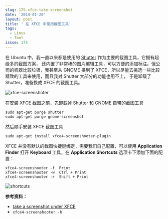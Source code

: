 ```yaml
---
slug: 175-xfce-take-screenshot
date: '2014-01-20'
layout: post
title: ' 在 XFCE 中使用截图工具'
tags:
  - Linux
  - Tool
issue: 175
---
```


在 Ubuntu 中，我一直以来都是使用的 [Shutter] 作为主要的截图工具，它拥有超级多的截图方案，
还内置了非常棒的图片编辑工具，可以方便的添加标注。但公司的机器比较垃圾，我甚至从 GNOME 
换到了 XFCE，所以尽量去挑选一些比较精致的工具来使用，而且我对 Shutter 大部分的功能也用不上，
于是卸载了 Shutter，准备换成 XFCE 的截图工具。

![xfce-screenshoter](https://github.com/greatghoul/greatghoul.github.io/assets/208966/70ed8617-c875-4b31-bff7-6d5f00e3c91d)

在安装 XFCE 截图之前，先卸载掉 Shutter 和 GNOME 自带的截图工具

    sudo apt-get purge shutter
    sudo apt-get purge gnome-screenshot

然后顺手安装 XFCE 截图工具

    sudo apt-get install xfce4-screenshooter-plugin

XFCE 并没有默认的截图快捷键绑定，需要我们自己配置，可以使用 **Application Finder** 打开
**Keyboard** 工具，在 **Application Shortcuts** 选项卡下添加下面的配置：

    xfce4-screenshooter -f  Print
    xfce4-screenshooter -w  Ctrl + Print
    xfce4-screenshooter -r  Shift + Print

![shortcuts](https://github.com/greatghoul/greatghoul.github.io/assets/208966/e700e28d-38a5-41b0-b637-1f8c63a01951)

**参考资料：**

 * [take a screenshot under XFCE](http://ubuntuforums.org/showthread.php?t=1716649)
 * `xfce4-screenshooter -h`

[Shutter]: http://alternativeto.net/software/shutter/
